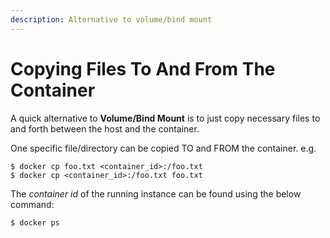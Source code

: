 ```yaml
---
description: Alternative to volume/bind mount
---
```


# Copying Files To And From The Container

A quick alternative to **Volume/Bind Mount** is to just copy necessary files to and forth between the host and the container.

One specific file/directory can be copied TO and FROM the container. e.g.

```
$ docker cp foo.txt <container_id>:/foo.txt
$ docker cp <container_id>:/foo.txt foo.txt
```

The _container id_ of the running instance can be found using the below command:

```
$ docker ps
```
